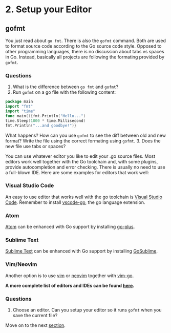 # 2. Setup your Editor

## gofmt

You just read about `go fmt`. There is also the `gofmt` command. Both are used
to format source code according to the Go source code style. Opposed to other
programming languages, there is no discussion about tabs vs spaces in Go.
Instead, basically all projects are following the formating provided by
`gofmt`.

### Questions

1. What is the difference between `go fmt` and `gofmt`?
2. Run `gofmt` on a go file with the following content:
```go
package main
import "fmt"
import "time"
func main(){fmt.Println("Hello...")
time.Sleep(1000 * time.Millisecond)
fmt.Println("...and goodbye!")}
```
What happens?
How can you use `gofmt` to see the diff between old and new format? Write the
file using the correct formating using `gofmt`.
3. Does the new file use tabs or spaces?

You can use whatever editor you like to edit your .go source files. Most
editors work well together with the Go toolchain and, with some plugins,
provide autocompletion and error checking. There is usually no need to use a
full-blown IDE.
Here are some examples for editors that work well:

### Visual Studio Code

An easy to use editor that works well with the go toolchain is [Visual Studio
Code](https://code.visualstudio.com/). Remember to install
[vscode-go](https://github.com/Microsoft/vscode-go), the go language extension.

### Atom

[Atom](https://atom.io) can be enhanced with Go support by installing
[go-plus](https://github.com/joefitzgerald/go-plus).

### Sublime Text
[Sublime Text](https://www.sublimetext.com) can be enhanced with Go support by
installing [GoSublime](https://github.com/DisposaBoy/GoSublime).

### Vim/Neovim

Another option is to use [vim](http://www.vim.org/) or
[neovim](https://neovim.io) together with
[vim-go](https://github.com/fatih/vim-go).


**A more complete list of editors and IDEs can be found
[here](https://github.com/golang/go/wiki/IDEsAndTextEditorPlugins).**

### Questions
1. Choose an editor. Can you setup your editor so it runs `gofmt` when you save
   the current file?


Move on to the next [section](../session-03).


